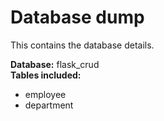 # Database dump

This contains the database details.

**Database:** flask_crud<br/>
**Tables included:**
* employee
* department
